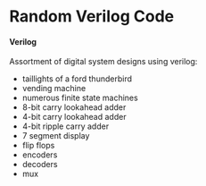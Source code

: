 # Random Verilog Code
#### Verilog

Assortment of digital system designs using verilog:

- taillights of a ford thunderbird
- vending machine
- numerous finite state machines
- 8-bit carry lookahead adder
- 4-bit carry lookahead adder
- 4-bit ripple carry adder
- 7 segment display
- flip flops
- encoders
- decoders
- mux